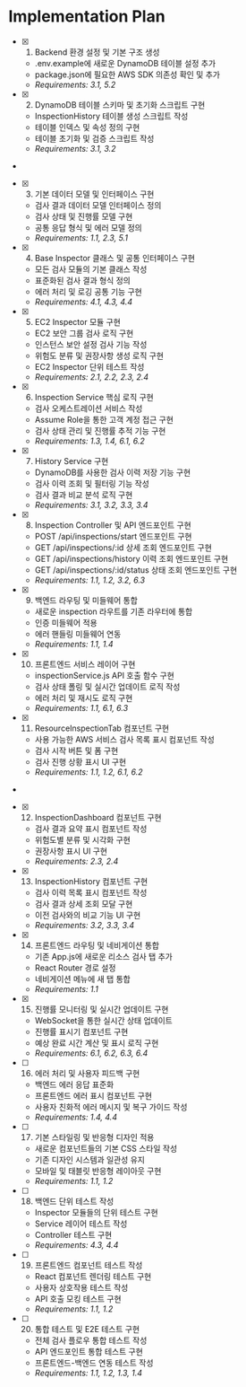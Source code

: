 # Implementation Plan

- [x] 1. Backend 환경 설정 및 기본 구조 생성





  - .env.example에 새로운 DynamoDB 테이블 설정 추가
  - package.json에 필요한 AWS SDK 의존성 확인 및 추가
  - _Requirements: 3.1, 5.2_

- [x] 2. DynamoDB 테이블 스키마 및 초기화 스크립트 구현







  - InspectionHistory 테이블 생성 스크립트 작성
  - 테이블 인덱스 및 속성 정의 구현
  - 테이블 초기화 및 검증 스크립트 작성
  - _Requirements: 3.1, 3.2_
-

- [x] 3. 기본 데이터 모델 및 인터페이스 구현




  - 검사 결과 데이터 모델 인터페이스 정의
  - 검사 상태 및 진행률 모델 구현
  - 공통 응답 형식 및 에러 모델 정의
  - _Requirements: 1.1, 2.3, 5.1_

- [x] 4. Base Inspector 클래스 및 공통 인터페이스 구현





  - 모든 검사 모듈의 기본 클래스 작성
  - 표준화된 검사 결과 형식 정의
  - 에러 처리 및 로깅 공통 기능 구현
  - _Requirements: 4.1, 4.3, 4.4_

- [x] 5. EC2 Inspector 모듈 구현





  - EC2 보안 그룹 검사 로직 구현
  - 인스턴스 보안 설정 검사 기능 작성
  - 위험도 분류 및 권장사항 생성 로직 구현
  - EC2 Inspector 단위 테스트 작성
  - _Requirements: 2.1, 2.2, 2.3, 2.4_

- [x] 6. Inspection Service 핵심 로직 구현





  - 검사 오케스트레이션 서비스 작성
  - Assume Role을 통한 고객 계정 접근 구현
  - 검사 상태 관리 및 진행률 추적 기능 구현
  - _Requirements: 1.3, 1.4, 6.1, 6.2_

- [x] 7. History Service 구현





  - DynamoDB를 사용한 검사 이력 저장 기능 구현
  - 검사 이력 조회 및 필터링 기능 작성
  - 검사 결과 비교 분석 로직 구현
  - _Requirements: 3.1, 3.2, 3.3, 3.4_

- [x] 8. Inspection Controller 및 API 엔드포인트 구현












  - POST /api/inspections/start 엔드포인트 구현
  - GET /api/inspections/:id 상세 조회 엔드포인트 구현
  - GET /api/inspections/history 이력 조회 엔드포인트 구현
  - GET /api/inspections/:id/status 상태 조회 엔드포인트 구현
  - _Requirements: 1.1, 1.2, 3.2, 6.3_

- [x] 9. 백엔드 라우팅 및 미들웨어 통합





  - 새로운 inspection 라우트를 기존 라우터에 통합
  - 인증 미들웨어 적용
  - 에러 핸들링 미들웨어 연동
  - _Requirements: 1.1, 1.4_

- [x] 10. 프론트엔드 서비스 레이어 구현





  - inspectionService.js API 호출 함수 구현
  - 검사 상태 폴링 및 실시간 업데이트 로직 작성
  - 에러 처리 및 재시도 로직 구현
  - _Requirements: 1.1, 6.1, 6.3_

- [x] 11. ResourceInspectionTab 컴포넌트 구현









  - 사용 가능한 AWS 서비스 검사 목록 표시 컴포넌트 작성
  - 검사 시작 버튼 및 폼 구현
  - 검사 진행 상황 표시 UI 구현
  - _Requirements: 1.1, 1.2, 6.1, 6.2_
-

- [x] 12. InspectionDashboard 컴포넌트 구현




  - 검사 결과 요약 표시 컴포넌트 작성
  - 위험도별 분류 및 시각화 구현
  - 권장사항 표시 UI 구현
  - _Requirements: 2.3, 2.4_

- [x] 13. InspectionHistory 컴포넌트 구현






  - 검사 이력 목록 표시 컴포넌트 작성
  - 검사 결과 상세 조회 모달 구현
  - 이전 검사와의 비교 기능 UI 구현
  - _Requirements: 3.2, 3.3, 3.4_

- [x] 14. 프론트엔드 라우팅 및 네비게이션 통합
  - 기존 App.js에 새로운 리소스 검사 탭 추가
  - React Router 경로 설정
  - 네비게이션 메뉴에 새 탭 통합
  - _Requirements: 1.1_

- [x] 15. 진행률 모니터링 및 실시간 업데이트 구현

  - WebSocket을 통한 실시간 상태 업데이트
  - 진행률 표시기 컴포넌트 구현
  - 예상 완료 시간 계산 및 표시 로직 구현
  - _Requirements: 6.1, 6.2, 6.3, 6.4_

- [ ] 16. 에러 처리 및 사용자 피드백 구현
  - 백엔드 에러 응답 표준화
  - 프론트엔드 에러 표시 컴포넌트 구현
  - 사용자 친화적 에러 메시지 및 복구 가이드 작성
  - _Requirements: 1.4, 4.4_

- [ ] 17. 기본 스타일링 및 반응형 디자인 적용
  - 새로운 컴포넌트들의 기본 CSS 스타일 작성
  - 기존 디자인 시스템과 일관성 유지
  - 모바일 및 태블릿 반응형 레이아웃 구현
  - _Requirements: 1.1, 1.2_

- [ ] 18. 백엔드 단위 테스트 작성
  - Inspector 모듈들의 단위 테스트 구현
  - Service 레이어 테스트 작성
  - Controller 테스트 구현
  - _Requirements: 4.3, 4.4_

- [ ] 19. 프론트엔드 컴포넌트 테스트 작성
  - React 컴포넌트 렌더링 테스트 구현
  - 사용자 상호작용 테스트 작성
  - API 호출 모킹 테스트 구현
  - _Requirements: 1.1, 1.2_

- [ ] 20. 통합 테스트 및 E2E 테스트 구현
  - 전체 검사 플로우 통합 테스트 작성
  - API 엔드포인트 통합 테스트 구현
  - 프론트엔드-백엔드 연동 테스트 작성
  - _Requirements: 1.1, 1.2, 1.3, 1.4_